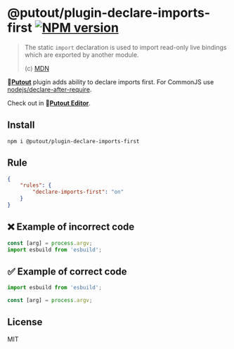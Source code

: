 # @putout/plugin-declare-imports-first [![NPM version][NPMIMGURL]][NPMURL]

[NPMIMGURL]: https://img.shields.io/npm/v/@putout/plugin-declare-imports-first.svg?style=flat&longCache=true
[NPMURL]: https://npmjs.org/package/@putout/plugin-declare-imports-first "npm"

> The static `import` declaration is used to import read-only live bindings which are exported by another module.
>
> (c) [MDN](https://developer.mozilla.org/en-US/docs/Web/JavaScript/Reference/Statements/import)

🐊[**Putout**](https://github.com/coderaiser/putout) plugin adds ability to declare imports first. For CommonJS use [nodejs/declare-after-require](https://github.com/coderaiser/putout/tree/master/packages/plugin-nodejs#declare-after-require).

Check out in 🐊[**Putout Editor**](https://putout.cloudcmd.io/#/gist/b1c18e5d726afe4ebb69d6b7a7dda82b/8189590815a1b8adb35bb8a846e28228e3c7fadf).

## Install

```
npm i @putout/plugin-declare-imports-first
```

## Rule

```json
{
    "rules": {
        "declare-imports-first": "on"
    }
}
```

## ❌ Example of incorrect code

```js
const [arg] = process.argv;
import esbuild from 'esbuild';
```

## ✅ Example of correct code

```js
import esbuild from 'esbuild';

const [arg] = process.argv;
```

## License

MIT
